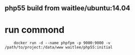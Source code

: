 ## php55 build from waitlee/ubuntu:14.04

# run commond
```
    docker run -d --name phpfpm -p 9000:9000 -v /path/to/project:/data/www waitlee/php55:initial
```